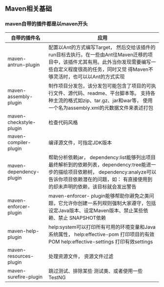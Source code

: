 ## Maven相关基础

### maven自带的插件都是以maven开头

| 自带的插件名                  | 应用                                       |
| ----------------------- | ---------------------------------------- |
| maven-antrun-plugin     | 配置以Ant的方式编写Target， 然后交给该插件的run目标去执行。在一些由Ant往Maven迁移的项目中，该插件尤其有用。此外当你发现需要编写一些自定义程度很高的任务，同时又觉 得Maven不够灵活时，也可以以Ant的方式实现 |
| maven-assembly-plugin   | 制作项目分发包，该分发包可能包含了项目的可执行文件、源代码、readme、平台脚本等。 支持各种主流的格式如zip、tar.gz、jar和war等， 使用一个名为assembly.xml的元数据文件来表述打包 |
| maven-checkstyle-plugin | 检查代码风格                                   |
| maven-compiler-plugin   | 编译源文件，可指定JDK版本                           |
| maven-dependency-plugin | 帮助分析依赖jar， dependency:list能够列出项目最终解析到的依赖列表，dependency:tree能进一步的描绘项目依赖树， dependency:analyze可以告诉你项目依赖潜在的问题，如： 有直接使用到的却未声明的依赖，该目标就会发出警告 |
| maven-enforcer-plugin   | maven-enforcer- plugin能够帮助你避免之类问题，它允许你创建一系列规则强制大家遵守，包括设定Java版本、设定Maven版本、禁止某些依赖、禁止 SNAPSHOT依赖 |
| maven-help-plugin       | help:system可以打印所有可用的环境变量和Java系统属性， help:effective-pom 打印项目的有效POM  help:effective-settings 打印有效settings |
| maven-resources-plugin  | 处理资源文件， 资源文件过滤                           |
| maven-surefire-plugin   | 跳过测试、排除某些 测试类、或者使用一些TestNG               |

